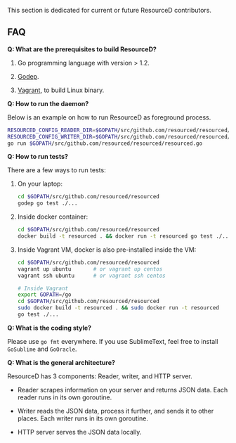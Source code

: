This section is dedicated for current or future ResourceD contributors.

## FAQ

**Q: What are the prerequisites to build ResourceD?**

1. Go programming language with version > 1.2.

2. [Godep](https://github.com/tools/godep).

3. [Vagrant](https://www.vagrantup.com/), to build Linux binary.


**Q: How to run the daemon?**

Below is an example on how to run ResourceD as foreground process.
```bash
RESOURCED_CONFIG_READER_DIR=$GOPATH/src/github.com/resourced/resourced/tests/data/config-reader \
RESOURCED_CONFIG_WRITER_DIR=$GOPATH/src/github.com/resourced/resourced/tests/data/config-writer \
go run $GOPATH/src/github.com/resourced/resourced/resourced.go
```


**Q: How to run tests?**

There are a few ways to run tests:

1. On your laptop:
    ```bash
    cd $GOPATH/src/github.com/resourced/resourced
    godep go test ./...
    ```

2. Inside docker container:
    ```bash
    cd $GOPATH/src/github.com/resourced/resourced
    docker build -t resourced . && docker run -t resourced go test ./...
    ```

3. Inside Vagrant VM, docker is also pre-installed inside the VM:
    ```bash
    cd $GOPATH/src/github.com/resourced/resourced
    vagrant up ubuntu       # or vagrant up centos
    vagrant ssh ubuntu      # or vagrant ssh centos

    # Inside Vagrant
    export GOPATH=/go
    cd $GOPATH/src/github.com/resourced/resourced
    sudo docker build -t resourced . && sudo docker run -t resourced
    go test ./...
    ```


**Q: What is the coding style?**

Please use `go fmt` everywhere. If you use SublimeText, feel free to install `GoSublime` and `GoOracle`.


**Q: What is the general architecture?**

ResourceD has 3 components: Reader, writer, and HTTP server.

* Reader scrapes information on your server and returns JSON data. Each reader runs in its own goroutine.

* Writer reads the JSON data, process it further, and sends it to other places. Each writer runs in its own goroutine.

* HTTP server serves the JSON data locally.
